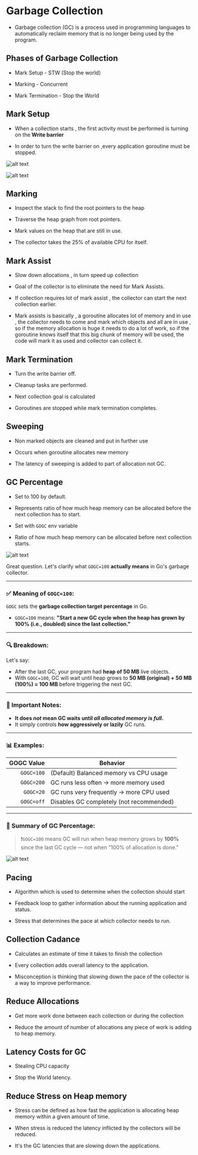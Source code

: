 # Garbage Collection

- Garbage collection (GC) is a process used in programming languages to automatically reclaim memory that is no longer being used by the program.

## Phases of Garbage Collection

- Mark Setup - STW (Stop the world)

- Marking - Concurrent

- Mark Termination - Stop the World


## Mark Setup

- When a collection starts , the first activity must be performed is turning on the **Write barrier**

- In order to turn the write barrier on ,every application goroutine must be stopped.

![alt text](image.png)

![alt text](image-1.png)

## Marking

- Inspect the stack to find the root pointers to the heap

- Traverse the heap graph from root pointers.

- Mark values on the heap that are still in use.

- The collector takes the 25% of available CPU for itself.

## Mark Assist

- Slow down allocations , in turn speed up collection

- Goal of the collector is to eliminate the need for Mark Assists.

- If collection requires lot of mark assist , the collector can start the next collection earlier.

- Mark assists is basically , a goroutine allocates lot of memory and in use , the collector needs to come and mark which objects and all are in use , so if the memory allocation is huge it needs to do a lot of work, so if the goroutine knows itself that this big chunk of memory will be used, the code will mark it as used and collector can collect it.

## Mark Termination

- Turn the write barrier off.

- Cleanup tasks are performed.

- Next collection goal is calculated

- Goroutines are stopped while mark termination completes.

## Sweeping

- Non marked objects are cleaned and put in further use

- Occurs when goroutine allocates new memory

- The latency of sweeping is added to part of allocation not GC.

## GC Percentage

- Set to 100 by default.

- Represents ratio of how much heap memory can be allocated before the next collection has to start.

- Set with ``GOGC`` env variable

- Ratio of how much heap memory can be allocated before next collection starts.

![alt text](image-2.png)

Great question. Let's clarify what `GOGC=100` **actually means** in Go's garbage collector.

---

### ✅ Meaning of `GOGC=100`:

`GOGC` sets the **garbage collection target percentage** in Go.

* `GOGC=100` means:
  **"Start a new GC cycle when the heap has grown by 100% (i.e., doubled) since the last collection."**

---

### 🔍 Breakdown:

Let's say:

* After the last GC, your program had **heap of 50 MB** live objects.
* With `GOGC=100`, GC will wait until heap grows to **50 MB (original) + 50 MB (100%) = 100 MB** before triggering the next GC.

---

### 🧠 Important Notes:

* **It does *not* mean GC waits until *all allocated memory is full*.**
* It simply controls **how aggressively or lazily** GC runs.

---

### 📊 Examples:

| GOGC Value | Behavior                                 |
| ---------: | ---------------------------------------- |
| `GOGC=100` | (Default) Balanced memory vs CPU usage   |
| `GOGC=200` | GC runs less often → more memory used    |
|  `GOGC=20` | GC runs very frequently → more CPU used  |
| `GOGC=off` | Disables GC completely (not recommended) |

---

### 🚀 Summary of GC Percentage:

> ❗️`GOGC=100` means GC will run when heap memory grows by **100%** since the last GC cycle — not when “100% of allocation is done.”


![alt text](image-3.png)

## Pacing

- Algorithm which is used to determine when the collection should start

- Feedback loop to gather information about the running application and status.

- Stress that determines the pace at which collector needs to run.

## Collection Cadance

- Calculates an estimate of time it takes to finish the collection

- Every collection adds overall latency to the application.

- Misconception is thinking that slowing down the pace of the collector is a way to improve performance.

## Reduce Allocations

- Get more work done between each collection or during the collection

- Reduce the amount of number of allocations any piece of work is adding to heap memory.

## Latency Costs for GC

- Stealing CPU capacity

- Stop the World latency.

## Reduce Stress on Heap memory

- Stress can be defined as how fast the application is allocating heap memory within a given amount of time.

- When stress is reduced the latency inflicted by the collectors will be reduced.

- It's the GC latencies that are slowing down the applications.


